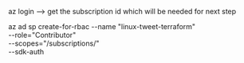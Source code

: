 az login —-> get the subscription id which will be needed for next step

az ad sp create-for-rbac --name "linux-tweet-terraform" \
    --role="Contributor" \
    --scopes="/subscriptions/<subscription id>" \
    --sdk-auth
